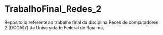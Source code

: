# TrabalhoFinal_Redes_2
Repositorio referente ao trabalho final da disciplina Redes de computadores 2 (DCC507) da Universidade Federal de Roraima.
